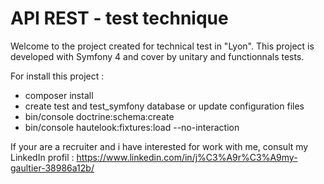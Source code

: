 # API REST - test technique 

Welcome to the project created for technical test in "Lyon". This project is developed with Symfony 4 and cover by unitary and functionnals tests.

For install this project :
- composer install
- create test and test_symfony database or update configuration files
- bin/console doctrine:schema:create
- bin/console hautelook:fixtures:load --no-interaction

If your are a recruiter and i have interested for work with me, consult my LinkedIn profil : https://www.linkedin.com/in/j%C3%A9r%C3%A9my-gaultier-38986a12b/